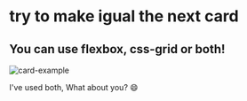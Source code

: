 # try to make igual the next card

## You can use flexbox, css-grid or both!

![card-example]('image.png')

I've used both, What about you? 😄
